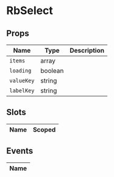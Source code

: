 # RbSelect



## Props

| Name       | Type          | Description     |
|------------|---------------|-----------------|
| `items` | array |  |
| `loading` | boolean |  |
| `valueKey` | string |  |
| `labelKey` | string |  |

## Slots

| Name       | Scoped        |
|------------|---------------|

## Events

| Name       |
|------------|

